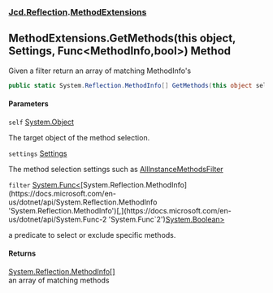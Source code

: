 ### [Jcd.Reflection](Jcd.Reflection.md 'Jcd.Reflection').[MethodExtensions](MethodExtensions.md 'Jcd.Reflection.MethodExtensions')

## MethodExtensions.GetMethods(this object, Settings, Func<MethodInfo,bool>) Method

Given a filter return an array of matching MethodInfo's

```csharp
public static System.Reflection.MethodInfo[] GetMethods(this object self, Jcd.Reflection.MethodInfoEnumerator.Settings settings, System.Func<System.Reflection.MethodInfo,bool> filter=null);
```

#### Parameters

<a name='Jcd.Reflection.MethodExtensions.GetMethods(thisobject,Jcd.Reflection.MethodInfoEnumerator.Settings,System.Func_System.Reflection.MethodInfo,bool_).self'></a>

`self` [System.Object](https://docs.microsoft.com/en-us/dotnet/api/System.Object 'System.Object')

The target object of the method selection.

<a name='Jcd.Reflection.MethodExtensions.GetMethods(thisobject,Jcd.Reflection.MethodInfoEnumerator.Settings,System.Func_System.Reflection.MethodInfo,bool_).settings'></a>

`settings` [Settings](MethodInfoEnumerator.Settings.md 'Jcd.Reflection.MethodInfoEnumerator.Settings')

The method selection settings such
as [AllInstanceMethodsFilter](MethodExtensions.AllInstanceMethodsFilter.md 'Jcd.Reflection.MethodExtensions.AllInstanceMethodsFilter')

<a name='Jcd.Reflection.MethodExtensions.GetMethods(thisobject,Jcd.Reflection.MethodInfoEnumerator.Settings,System.Func_System.Reflection.MethodInfo,bool_).filter'></a>

`filter` [System.Func&lt;](https://docs.microsoft.com/en-us/dotnet/api/System.Func-2 'System.Func`2')[System.Reflection.MethodInfo](https://docs.microsoft.com/en-us/dotnet/api/System.Reflection.MethodInfo 'System.Reflection.MethodInfo')[,](https://docs.microsoft.com/en-us/dotnet/api/System.Func-2 'System.Func`2')[System.Boolean](https://docs.microsoft.com/en-us/dotnet/api/System.Boolean 'System.Boolean')[&gt;](https://docs.microsoft.com/en-us/dotnet/api/System.Func-2 'System.Func`2')

a predicate to select or exclude specific methods.

#### Returns

[System.Reflection.MethodInfo](https://docs.microsoft.com/en-us/dotnet/api/System.Reflection.MethodInfo 'System.Reflection.MethodInfo')[[]](https://docs.microsoft.com/en-us/dotnet/api/System.Array 'System.Array')  
an array of matching methods